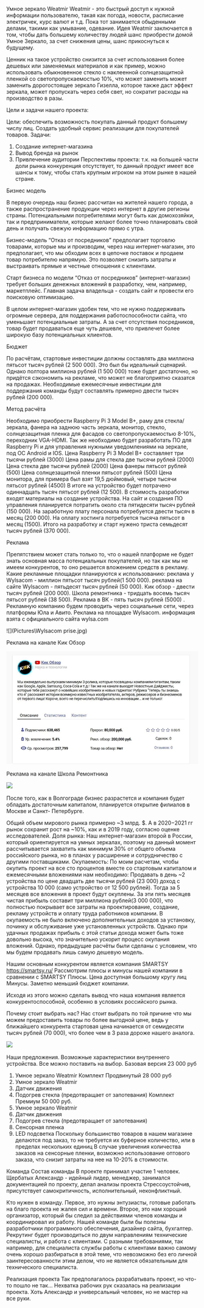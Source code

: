 Умное зеркало Weatmir
Weatmir - это быстрый доступ к нужной информации пользователю, такая как погода, новости, расписание электричек, курс валют и т.д. Пока тот занимается обыденными делами, такими как умывание, одевание. 
Идея Weatmir заключается в том, чтобы дать большему количеству людей шанс приобрести домой Умное Зеркало, за счет снижения цены, шанс прикоснуться к будущему.

Ценник на такое устройство снизится за счет использования более дешевых или заменяемых материалов и как пример, можно использовать обыкновенное стекло с наклеенной солнцезащитной пленкой со светопропускаемостью 10%, что может заменить может заменить дорогостоящее зеркало Гизелла, которое также даст эффект зеркала, может пропускать через себя свет, но сократит расходы на производство в разы.

Цели и задачи нашего проекта:

Цели: обеспечить возможность покупать данный продукт большему числу лиц. Создать удобный сервис реализации для покупателей товаров.
Задачи: 
1.	Создание интернет-магазина
2.	Вывод бренда на рынок
3.	Привлечение аудитории
Перспективы проекта: т.к. на большей части доли рынка конкуренция отсутствует, то данный продукт имеет все шансы к тому, чтобы стать крупным игроком на этом рынке в нашей стране.




Бизнес модель 

В первую очередь наш бизнес рассчитан на жителей нашего города, а также распространение продукции через интернет в другие регионы страны. Потенциальными потребителями могут быть как домохозяйки, так и предприниматели, которые желают более точно планировать свой день и получать свежую информацию прямо с утра.

Бизнес-модель “Отказ от посредников” предполагает торговлю товарами, которые мы и производим, через наш интернет-магазин, это предполагает, что мы обходим всех в цепочке поставок и продаем товар потребителю напрямую. Это позволяет снизить затраты и выстраивать прямые и честные отношения с клиентами.

Старт бизнеса по модели “Отказ от посредников” (интернет-магазин) требует больших денежных вложений в разработку, чем, например, маркетплейс. Главная задача владельца - создать сайт и провести его поисковую оптимизацию. 

В целом интернет-магазин удобен тем, что не нужно поддерживать огромные сервера, для поддержания работоспособности сайта, что уменьшает потенциальные затраты. А за счет отсутствия посредников, товар будет продаваться еще чуть дешевле, что привлечет более широкую базу потенциальных клиентов.




Бюджет 

По расчётам, стартовые инвестиции должны составлять два миллиона пятьсот тысяч рублей (2 500 000). Это был бы идеальный сценарий.
Однако полтора миллиона рублей (1 500 000) тоже будет достаточно, но придётся сэкономить на рекламе, что может не благоприятно сказатся на продажах. 
Необходимые ежемесячные инвестиции для поддержания команды будут составлять примерно двести тысяч рублей (200 000).

Метод расчёта

Необходимо приобрести Raspberry Pi 3 Model B+, раму для стекла/зеркала, фанера на заднюю часть зеркала, монитор, стекло, солнцезащитная пленка для фасадов со светопропускаемостью 8-10%, переходник VGA-HDMI. 
Так же необходимо будет разработать ПО для Raspberry Pi и для управления нужными уведомлениями на зеркале, под ОС Android и IOS.
Цена Raspberry Pi 3 Model B+ составляет три тысячи рублей (3000)
Цена рамы для стекла две тысячи рублей (2000)
Цена стекла две тысячи рублей (2000)
Цена фанеры пятьсот рублей (500)
Цена солнцезащитной пленки пятьсот рублей (500)
Цена монитора, для примера был взят 19,5 дюймовый, четыре тысячи пятьсот рублей (4500)
В итоге на устройство будет потрачено одиннадцать тысяч пятьсот рублей (12 500). В стоимость разработки входят материалы на создание устройства. 
На сайт и создания ПО управления планируется потратить около ста пятидесяти тысяч рублей (150 000). 
На заработную плату персонала потребуется двести тысяч в месяц (200 000).
На оплату хостинга потребуется тысяча пятьсот в месяц (1500).
Итого на разработку и старт нужено триста семьдесят тысяч рублей (370 000).

Реклама 

Препятствием может стать только то, что о нашей платформе не будет знать основная масса потенциальных покупателей, но так как мы не имеем конкурентов, то оно решается вложением средств в рекламу. 
Какие рекламные площадки планируются к использованию: 
реклама у Wylsacom - миллион пятьсот тысяч рублей(1 500 000). 
реклама на сайте Wylsacom - пятьдесят тысяч рублей (50 000). 
Кик обзор - двести тысяч рублей (200 000). 
Школа ремонтника - тридцать восемь тысяч пятьсот рублей (38 500).
Реклама в ВК - пять тысяч рублей (5000) .
Рекламную компанию будем проводить через социальные сети, через платформы Юла и Авито.
Реклама на площадке Wylsacom. информация взята с официального сайта wylsa.com 
 
![](Pictures\Wylsacom prise.jpg)

Реклама на канале Кик Обзор
  
![](Pictures\KikObzor.jpg)

Реклама на канале Школа Ремонтника
 
![](Pictures\ShkolaRemonta.jpg) 
 
После того, как в Волгограде бизнес разрастется и компания будет обладать достаточным капиталом, планируется открытие филиалов в Москве и Санкт- Петербурге.

Общий объем мирового рынка примерно ~3 млрд. $. А в 2020−2021 гг рынок сохранит рост на ~10%, как и в 2019 году, согласно оценке исследователей.
Доля рынка:
Наш интернет-магазин второй в России, который ориентируется на умных зеркалах, поэтому на данный момент рассчитывается захватить как минимум 30% от общего объема российского рынка, но в планах у расширение и сотрудничество с другими поставщиками.
Окупаемость:
По моим расчетам, чтобы окупить проект на все сто процентов вместе
со стартовым капиталом и ежемесячными вложениями нам необходимо:
Продавать в день ~2 устройства по цене двадцать две тысячи рублей (23 000)
доход с устройства 10 000 (само устройство от 12 500 рублей). Тогда за
5 месяцев все вложения в проект будут окуплены. За эти пять месяцев чистая прибыль составит три миллиона рублей(3 000 000), что
полностью покрывает все затраты на проектирование, создание,
рекламу устройств и оплату труда работников компании.
В окупаемость не было включено дополнительных доходов за установку,
починку и обслуживание уже установленных устройств. Однако при
удачных продажах прибыль с этой статьи дохода может быть тоже
довольно высока, что значительно ускорит процесс окупания вложений.
Однако, предыдущие расчёты были сделаны с условием, что мы будем
продавать лишь самую дешевую модель.


Нашим основным конкурентом является компания SMARTSY
https://smartsy.ru/
Рассмотрим плюсы и минусы нашей компании в сравнении с SMARTSY
Плюсы.
Цена доступная большому кругу лиц
Минусы.
Заметно меньший бюджет компании.

Исходя из этого можно сделать вывод что наша компания является конкурентоспособной, особенно в условиях российского рынка.

Почему стоит выбрать нас?
Нас стоит выбрать по той причине что мы можем предоставить товары по более выгодной цене, ведь у ближайшего конкурента стартовая цена начинается от семидесяти тысяч рублей (70 000), что более чем в 3 раза дороже нашего аналога.
 
![](Pictures\Mirror.jpg)  

Наши предложения.
Возможные характеристики внутреннего устройства. Все можно поставить на выбор. 
Базовая версия 23 000 руб
1.	Умное зеркало Weatmir
Комплект Продвинутый 28 000 руб
1.	Умное зеркало Weatmir
2.	Датчик движения
3.	Подогрев стекла (предотвращает от запотевания)
Комплект Премиум  50 000 руб.
1.	Умное зеркало Weatmir
2.	Датчик движения
3.	Подогрев стекла (предотвращает от запотевания)
4.	Сенсорная пленка
5.	LED подсветка
Поскольку большинство товаров в нашем магазине делаются под заказ, то не требуется их буферное количество, или в пределах нескольких единиц
В случае увеличения количества заказов на сенсорные пленки, возможно использование оптового заказа, что снизит затраты на нее на 10-20% в стоимости. 

Команда
Состав команды
В проекте принимал участие 1 человек. 
Щербатых Александр - идейный лидер, менеджер, занимался документацией по проекту, делал анализы проекта
Стрессоустойчив, присутствует самокритичность, исполнительный, неконфликтный.

Кто нужен в команду.
Первое, это нужны энтузиасты, готовые работать на благо проекта не жалея сил и времени. Второе, это нам хороший организатор, который бы следил за действиями членов команды и координировал их работу.
Нашей команде были бы полезны разработчики программного обеспечения, дизайнер сайта, бухгалтер. 
Рекрутинг будет производиться по двум направлениям технические специалисты, и работа с клиентами. С разными требованиями, так например, для специалиста службы работы с клиентами важно самому очень хорошо разбираться в этой теме, что невозможно без его личной заинтересованности этим делом, что не является обязательным для технического специалиста. 


Реализация проекта 
Так предполагалось разрабатывать проект, но что-то пошло не так…
Нехватка рабочих рук сказалась на реализации проекта. Хоть Александр и универсальный человек, но не мастер на все руки.
